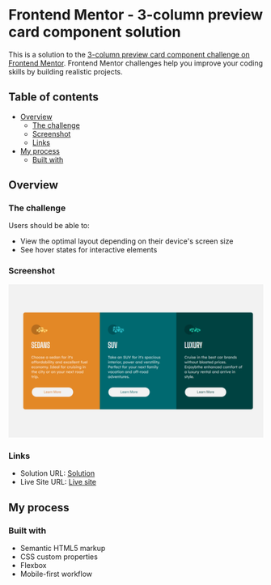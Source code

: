 # Frontend Mentor - 3-column preview card component solution

This is a solution to the [3-column preview card component challenge on Frontend Mentor](https://www.frontendmentor.io/challenges/3column-preview-card-component-pH92eAR2-). Frontend Mentor challenges help you improve your coding skills by building realistic projects. 

## Table of contents

- [Overview](#overview)
  - [The challenge](#the-challenge)
  - [Screenshot](#screenshot)
  - [Links](#links)
- [My process](#my-process)
  - [Built with](#built-with)

## Overview

### The challenge

Users should be able to:

- View the optimal layout depending on their device's screen size
- See hover states for interactive elements

### Screenshot

![](./mnmkato.github.io_3-column-preview-card_.png)

### Links

- Solution URL: [Solution](https://github.com/mnmkato/3-column-preview-card)
- Live Site URL: [Live site](https://mnmkato.github.io/3-column-preview-card/)

## My process

### Built with

- Semantic HTML5 markup
- CSS custom properties
- Flexbox
- Mobile-first workflow
